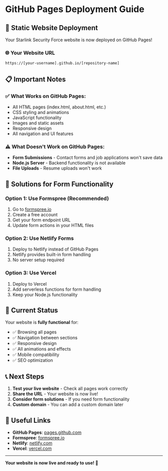 # GitHub Pages Deployment Guide

## 🚀 **Static Website Deployment**

Your Starlink Security Force website is now deployed on GitHub Pages!

### **🌐 Your Website URL**
```
https://[your-username].github.io/[repository-name]
```

## 📋 **Important Notes**

### **✅ What Works on GitHub Pages:**
- All HTML pages (index.html, about.html, etc.)
- CSS styling and animations
- JavaScript functionality
- Images and static assets
- Responsive design
- All navigation and UI features

### **⚠️ What Doesn't Work on GitHub Pages:**
- **Form Submissions** - Contact forms and job applications won't save data
- **Node.js Server** - Backend functionality is not available
- **File Uploads** - Resume uploads won't work

## 🔧 **Solutions for Form Functionality**

### **Option 1: Use Formspree (Recommended)**
1. Go to [formspree.io](https://formspree.io)
2. Create a free account
3. Get your form endpoint URL
4. Update form actions in your HTML files

### **Option 2: Use Netlify Forms**
1. Deploy to Netlify instead of GitHub Pages
2. Netlify provides built-in form handling
3. No server setup required

### **Option 3: Use Vercel**
1. Deploy to Vercel
2. Add serverless functions for form handling
3. Keep your Node.js functionality

## 🎯 **Current Status**

Your website is **fully functional** for:
- ✅ Browsing all pages
- ✅ Navigation between sections
- ✅ Responsive design
- ✅ All animations and effects
- ✅ Mobile compatibility
- ✅ SEO optimization

## 📞 **Next Steps**

1. **Test your live website** - Check all pages work correctly
2. **Share the URL** - Your website is now live!
3. **Consider form solutions** - If you need form functionality
4. **Custom domain** - You can add a custom domain later

## 🔗 **Useful Links**

- **GitHub Pages**: [pages.github.com](https://pages.github.com)
- **Formspree**: [formspree.io](https://formspree.io)
- **Netlify**: [netlify.com](https://netlify.com)
- **Vercel**: [vercel.com](https://vercel.com)

---

**Your website is now live and ready to use! 🎉**

